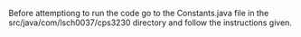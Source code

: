 Before attemptiong to run the code go to the Constants.java file in the src/java/com/lsch0037/cps3230 directory and follow the instructions given.